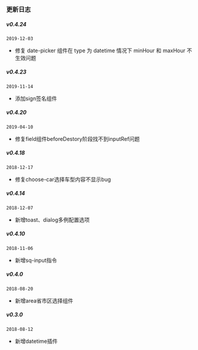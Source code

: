 ### 更新日志
##### v0.4.24
`2019-12-03`
- 修复 date-picker 组件在 type 为 datetime 情况下 minHour 和 maxHour 不生效问题
##### v0.4.23
`2019-11-14`
- 添加sign签名组件
##### v0.4.20
`2019-04-10`
- 修复field组件beforeDestory阶段找不到inputRef问题
##### v0.4.18
`2018-12-17`
- 修复choose-car选择车型内容不显示bug

##### v0.4.14
`2018-12-07`
- 新增toast、dialog多例配置选项

##### v0.4.10
`2018-11-06`
- 新增sq-input指令

##### v0.4.0
`2018-08-20`
- 新增area省市区选择组件

##### v0.3.0
`2018-08-12`
- 新增datetime插件